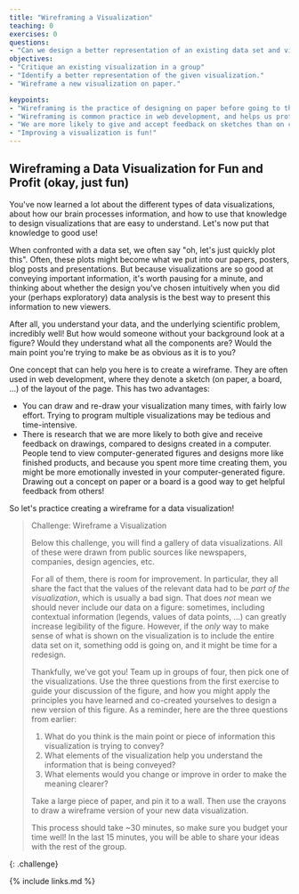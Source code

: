 ```yaml
---
title: "Wireframing a Visualization"
teaching: 0
exercises: 0
questions:
- "Can we design a better representation of an existing data set and visualization?"
objectives:
- "Critique an existing visualization in a group"
- "Identify a better representation of the given visualization."
- "Wireframe a new visualization on paper."

keypoints:
- "Wireframing is the practice of designing on paper before going to the computer."
- "Wireframing is common practice in web development, and helps us proto-type and discuss visualizations."
- "We are more likely to give and accept feedback on sketches than on computer designs."
- "Improving a visualization is fun!"
---
```


## Wireframing a Data Visualization for Fun and Profit (okay, just fun)

You've now learned a lot about the different types of data visualizations, about how our brain 
processes information, and how to use that knowledge to design visualizations that are easy to 
understand. Let's now put that knowledge to good use!

When confronted with a data set, we often say "oh, let's just quickly plot this". Often, these 
plots might become what we put into our papers, posters, blog posts and presentations. But because 
visualizations are so good at conveying important information, it's worth pausing for a minute, and 
thinking about whether the design you've chosen intuitively when you did your (perhaps exploratory) 
data analysis is the best way to present this information to new viewers.

After all, you understand your data, and the underlying scientific problem, incredibly well! But how 
would someone without your background look at a figure? Would they understand what all the components 
are? Would the main point you're trying to make be as obvious as it is to you?

One concept that can help you here is to create a wireframe. They are often used in web development, 
where they denote a sketch (on paper, a board, ...) of the layout of the page. This has two advantages:

* You can draw and re-draw your visualization many times, with fairly low effort. Trying to program 
  multiple visualizations may be tedious and time-intensive.
* There is research that we are more likely to both give and receive feedback on drawings, compared 
  to designs created in a computer. People tend to view computer-generated figures and designs more 
  like finished products, and because you spent more time creating them, you might be more emotionally 
  invested in your computer-generated figure. Drawing out a concept on paper or a board is a good 
  way to get helpful feedback from others!

So let's practice creating a wireframe for a data visualization!

> Challenge: Wireframe a Visualization
>
> Below this challenge, you will find a gallery of data visualizations. All of these were drawn 
> from public sources like newspapers, companies, design agencies, etc.
> 
> For all of them, there is room for improvement. In particular, they all share the fact that 
> the values of the relevant data had to be *part of the visualization*, which is usually a bad 
> sign. That does *not* mean we should never include our data on a figure: sometimes, including 
> contextual information (legends, values of data points, ...) can greatly increase legibility 
> of the figure. However, if the *only* way to make sense of what is shown on the visualization 
> is to include the entire data set on it, something odd is going on, and it might be 
> time for a redesign.
>
> Thankfully, we've got you! Team up in groups of four, then pick one of the visualizations. 
> Use the three questions from the first exercise to guide your discussion of the figure, 
> and how you might apply the principles you have learned and co-created yourselves to 
> design a new version of this figure. As a reminder, here are the three questions from 
> earlier: 
> 
> 1. What do you think is the main point or piece of information this visualization is trying to convey?
> 2. What elements of the visualization help you understand the information that is being conveyed?
> 3. What elements would you change or improve in order to make the meaning clearer?
>
> Take a large piece of paper, and pin it to a wall. Then use the crayons to draw a wireframe version 
> of your new data visualization.
>
> This process should take ~30 minutes, so make sure you budget your time well! In the last 15 minutes, 
> you will be able to share your ideas with the rest of the group.
>
{: .challenge}

{% include links.md %}


